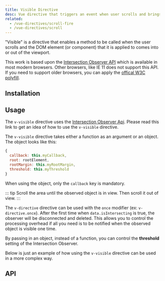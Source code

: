```yaml
---
title: Visible Directive
desc: Vue directive that triggers an event when user scrolls and brings a component into or out of view.
related:
  - /vue-directives/scroll-fire
  - /vue-directives/scroll
---
```

"Visible" is a directive that enables a method to be called when the user scrolls and the DOM element (or component) that it is applied to comes into or out of the viewport.

This work is based upon the [Intersection Observer API](https://developer.mozilla.org/en-US/docs/Web/API/Intersection_Observer_API) which is available in most modern browsers. Other browsers, like IE 11 does not support this API. If you need to support older browsers, you can apply the [offical W3C polyfill](https://github.com/w3c/IntersectionObserver).

## Installation
<doc-installation directives="Visible" />

## Usage

The `v-visible` directive uses the [Intersection Observer Api](https://developer.mozilla.org/en-US/docs/Web/API/Intersection_Observer_API). Please read this link to get an idea of how to use the `v-visible` directive.

The `v-visible` directive takes either a function as an argument or an object. The object looks like this:
```js
{
  callback: this.myCallback,
  root: rootElement,
  rootMargin: this.myRootMargin,
  threshold: this.myThreshold
}
```
When using the object, only the `callback` key is mandatory.

::: tip
Scroll the area until the observed object is in view. Then scroll it out of view.
:::

<doc-example title="Basic" file="Visible/Basic" scrollable />

The `v-directive` directive can be used with the `once` modifier (ex: `v-directive.once`). After the first time when `data.isIntersecting` is true, the observer will be disconnected and deleted. This allows you to control the processing overhead if all you need is to be notified when the observed object is visible one time.

<doc-example title="Once" file="Visible/Once" scrollable />

By passing in an object, instead of a function, you can control the **threshold** setting of the Intersection Observer.

<doc-example title="Percentage" file="Visible/Percentage" scrollable />

Below is just an example of how using the `v-visible` directive can be used in a more complex way.

<doc-example title="Advanced" file="Visible/Advanced" scrollable />

## API
<doc-api file="Visible" />
